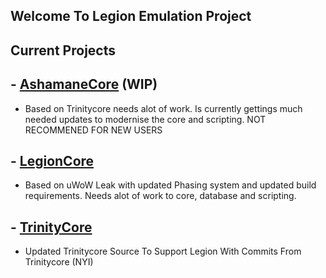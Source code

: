 ## Welcome To Legion Emulation Project

## Current Projects

## - [AshamaneCore](https://github.com/LegionEmulationProject/AshamaneCore) (WIP)
- Based on Trinitycore needs alot of work. Is currently gettings much needed updates to modernise the core and scripting. NOT RECOMMENED FOR NEW USERS

## - [LegionCore](https://github.com/LegionEmulationProject/LegionCore-7.3.5)
- Based on uWoW Leak with updated Phasing system and updated build requirements. Needs alot of work to core, database and scripting.

## - [TrinityCore](https://github.com/LegionEmulationProject/TrinityCore)
- Updated Trinitycore Source To Support Legion With Commits From Trinitycore (NYI)
